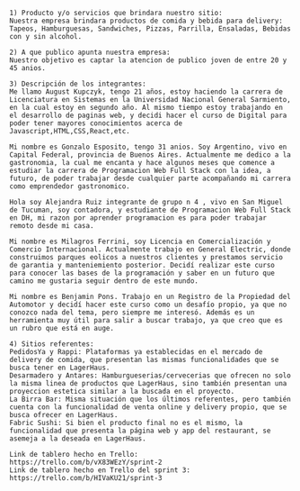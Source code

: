     1) Producto y/o servicios que brindara nuestro sitio:
    Nuestra empresa brindara productos de comida y bebida para delivery: Tapeos, Hamburguesas, Sandwiches, Pizzas, Parrilla, Ensaladas, Bebidas con y sin alcohol.

    2) A que publico apunta nuestra empresa:
    Nuestro objetivo es captar la atencion de publico joven de entre 20 y 45 anios.

    3) Descripción de los integrantes:
    Me llamo August Kupczyk, tengo 21 años, estoy haciendo la carrera de Licenciatura en Sistemas en la Universidad Nacional General Sarmiento, en la cual estoy en segundo año. Al mismo tiempo estoy trabajando en el desarrollo de paginas web, y decidi hacer el curso de Digital para poder tener mayores conocimientos acerca de Javascript,HTML,CSS,React,etc.

    Mi nombre es Gonzalo Esposito, tengo 31 anios. Soy Argentino, vivo en Capital Federal, provincia de Buenos Aires. Actualmente me dedico a la gastronomia, la cual me encanta y hace algunos meses que comence a estudiar la carrera de Programacion Web Full Stack con la idea, a futuro, de poder trabajar desde cualquier parte acompañando mi carrera como emprendedor gastronomico.
    
    Hola soy Alejandra Ruiz integrante de grupo n 4 , vivo en San Miguel de Tucuman, soy contadora, y estudiante de Programacion Web Full Stack en DH, mi razon por aprender programacion es para poder trabajar remoto desde mi casa.

    Mi nombre es Milagros Ferrini, soy Licencia en Comercialización y Comercio Internacional. Actualmente trabajo en General Electric, donde construimos parques eolicos a nuestros clientes y prestamos servicio de garantia y manteniemiento posterior. Decidí realizar este curso para conocer las bases de la programación y saber en un futuro que camino me gustaria seguir dentro de este mundo.

    Mi nombre es Benjamin Pons. Trabajo en un Registro de la Propiedad del Automotor y decidí hacer este curso como un desafío propio, ya que no conozco nada del tema, pero siempre me interesó. Además es un herramienta muy útil para salir a buscar trabajo, ya que creo que es un rubro que está en auge.
    
    4) Sitios referentes:
    PedidosYa y Rappi: Plataformas ya establecidas en el mercado de delivery de comida, que presentan las mismas funcionalidades que se busca tener en LagerHaus.
    Desarmadero y Antares: Hamburgueserias/cervecerias que ofrecen no solo la misma linea de productos que LagerHaus, sino también presentan una proyeccion estetica similar a la buscada en el proyecto.
    La Birra Bar: Misma situación que los últimos referentes, pero también cuenta con la funcionalidad de venta online y delivery propio, que se busca ofrecer en LagerHaus.
    Fabric Sushi: Si bien el producto final no es el mismo, la funcionalidad que presenta la página web y app del restaurant, se asemeja a la deseada en LagerHaus.

    Link de tablero hecho en Trello:  https://trello.com/b/vX83WEzY/sprint-2
    Link de tablero hecho en Trello del sprint 3: https://trello.com/b/HIVaKU21/sprint-3